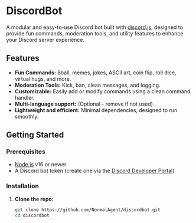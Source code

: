 # DiscordBot

A modular and easy-to-use Discord bot built with [discord.js](https://discord.js.org/), designed to provide fun commands, moderation tools, and utility features to enhance your Discord server experience.

## Features

- **Fun Commands:** 8ball, memes, jokes, ASCII art, coin flip, roll dice, virtual hugs, and more.
- **Moderation Tools:** Kick, ban, clean messages, and logging.
- **Customizable:** Easily add or modify commands using a clean command handler.
- **Multi-language support:** (Optional - remove if not used)
- **Lightweight and efficient:** Minimal dependencies, designed to run smoothly.

## Getting Started

### Prerequisites

- [Node.js](https://nodejs.org/) v16 or newer
- A Discord bot token (create one via the [Discord Developer Portal](https://discord.com/developers/applications))

### Installation

1. **Clone the repo:**

   ```bash
   git clone https://github.com/NormalAgent/discordbot.git
   cd discordbot
